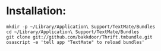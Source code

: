 # Installation:

    mkdir -p ~/Library/Application\ Support/TextMate/Bundles
    cd ~/Library/Application\ Support/TextMate/Bundles
    git clone git://github.com/bakkdoor/Thrift.tmbundle.git
    osascript -e 'tell app "TextMate" to reload bundles'
